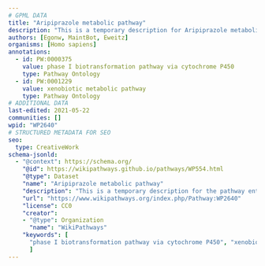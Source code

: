 ```yaml
---
# GPML DATA
title: "Aripiprazole metabolic pathway"
description: "This is a temporary description for Aripiprazole metabolic pathway"
authors: [Egonw, MaintBot, Eweitz]
organisms: [Homo sapiens]
annotations:
  - id: PW:0000375
    value: phase I biotransformation pathway via cytochrome P450
    type: Pathway Ontology
  - id: PW:0001229
    value: xenobiotic metabolic pathway
    type: Pathway Ontology
# ADDITIONAL DATA
last-edited: 2021-05-22
communities: []
wpid: "WP2640"
# STRUCTURED METADATA FOR SEO
seo:
  type: CreativeWork
schema-jsonld:
  - "@context": https://schema.org/
    "@id": https://wikipathways.github.io/pathways/WP554.html
    "@type": Dataset
    "name": "Aripiprazole metabolic pathway"
    "description": "This is a temporary description for the pathway entitled: Aripiprazole metabolic pathway"
    "url": "https://www.wikipathways.org/index.php/Pathway:WP2640"
    "license": CC0
    "creator":
    - "@type": Organization
      "name": "WikiPathways"
    "keywords": [
      "phase I biotransformation pathway via cytochrome P450", "xenobiotic metabolic pathway",
      ]
---
```

